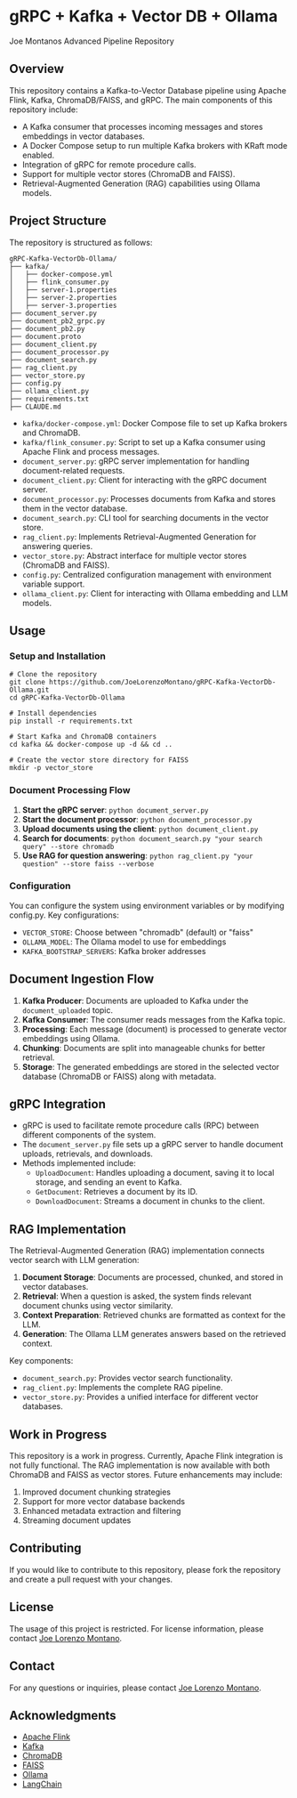 # gRPC + Kafka + Vector DB + Ollama 
Joe Montanos Advanced Pipeline Repository

## Overview
This repository contains a Kafka-to-Vector Database pipeline using Apache Flink, Kafka, ChromaDB/FAISS, and gRPC. The main components of this repository include:

- A Kafka consumer that processes incoming messages and stores embeddings in vector databases.
- A Docker Compose setup to run multiple Kafka brokers with KRaft mode enabled.
- Integration of gRPC for remote procedure calls.
- Support for multiple vector stores (ChromaDB and FAISS).
- Retrieval-Augmented Generation (RAG) capabilities using Ollama models.

## Project Structure
The repository is structured as follows:

```
gRPC-Kafka-VectorDb-Ollama/
├── kafka/
│   ├── docker-compose.yml
│   ├── flink_consumer.py
│   ├── server-1.properties
│   ├── server-2.properties
│   ├── server-3.properties
├── document_server.py
├── document_pb2_grpc.py
├── document_pb2.py
├── document.proto
├── document_client.py
├── document_processor.py
├── document_search.py
├── rag_client.py
├── vector_store.py
├── config.py
├── ollama_client.py
├── requirements.txt
├── CLAUDE.md
```

- `kafka/docker-compose.yml`: Docker Compose file to set up Kafka brokers and ChromaDB.
- `kafka/flink_consumer.py`: Script to set up a Kafka consumer using Apache Flink and process messages.
- `document_server.py`: gRPC server implementation for handling document-related requests.
- `document_client.py`: Client for interacting with the gRPC document server.
- `document_processor.py`: Processes documents from Kafka and stores them in the vector database.
- `document_search.py`: CLI tool for searching documents in the vector store.
- `rag_client.py`: Implements Retrieval-Augmented Generation for answering queries.
- `vector_store.py`: Abstract interface for multiple vector stores (ChromaDB and FAISS).
- `config.py`: Centralized configuration management with environment variable support.
- `ollama_client.py`: Client for interacting with Ollama embedding and LLM models.

## Usage

### Setup and Installation
```
# Clone the repository
git clone https://github.com/JoeLorenzoMontano/gRPC-Kafka-VectorDb-Ollama.git
cd gRPC-Kafka-VectorDb-Ollama

# Install dependencies
pip install -r requirements.txt

# Start Kafka and ChromaDB containers
cd kafka && docker-compose up -d && cd ..

# Create the vector store directory for FAISS
mkdir -p vector_store
```

### Document Processing Flow
1. **Start the gRPC server**: `python document_server.py`
2. **Start the document processor**: `python document_processor.py`
3. **Upload documents using the client**: `python document_client.py`
4. **Search for documents**: `python document_search.py "your search query" --store chromadb`
5. **Use RAG for question answering**: `python rag_client.py "your question" --store faiss --verbose`

### Configuration
You can configure the system using environment variables or by modifying config.py. Key configurations:
- `VECTOR_STORE`: Choose between "chromadb" (default) or "faiss"
- `OLLAMA_MODEL`: The Ollama model to use for embeddings
- `KAFKA_BOOTSTRAP_SERVERS`: Kafka broker addresses

## Document Ingestion Flow
1. **Kafka Producer**: Documents are uploaded to Kafka under the `document_uploaded` topic.
2. **Kafka Consumer**: The consumer reads messages from the Kafka topic.
3. **Processing**: Each message (document) is processed to generate vector embeddings using Ollama.
4. **Chunking**: Documents are split into manageable chunks for better retrieval.
5. **Storage**: The generated embeddings are stored in the selected vector database (ChromaDB or FAISS) along with metadata.

## gRPC Integration
- gRPC is used to facilitate remote procedure calls (RPC) between different components of the system.
- The `document_server.py` file sets up a gRPC server to handle document uploads, retrievals, and downloads.
- Methods implemented include:
  - `UploadDocument`: Handles uploading a document, saving it to local storage, and sending an event to Kafka.
  - `GetDocument`: Retrieves a document by its ID.
  - `DownloadDocument`: Streams a document in chunks to the client.

## RAG Implementation
The Retrieval-Augmented Generation (RAG) implementation connects vector search with LLM generation:

1. **Document Storage**: Documents are processed, chunked, and stored in vector databases.
2. **Retrieval**: When a question is asked, the system finds relevant document chunks using vector similarity.
3. **Context Preparation**: Retrieved chunks are formatted as context for the LLM.
4. **Generation**: The Ollama LLM generates answers based on the retrieved context.

Key components:
- `document_search.py`: Provides vector search functionality.
- `rag_client.py`: Implements the complete RAG pipeline.
- `vector_store.py`: Provides a unified interface for different vector databases.

## Work in Progress
This repository is a work in progress. Currently, Apache Flink integration is not fully functional. The RAG implementation is now available with both ChromaDB and FAISS as vector stores. Future enhancements may include:
1. Improved document chunking strategies
2. Support for more vector database backends
3. Enhanced metadata extraction and filtering
4. Streaming document updates

## Contributing
If you would like to contribute to this repository, please fork the repository and create a pull request with your changes.

## License
The usage of this project is restricted. For license information, please contact [Joe Lorenzo Montano](https://github.com/JoeLorenzoMontano).

## Contact
For any questions or inquiries, please contact [Joe Lorenzo Montano](https://github.com/JoeLorenzoMontano).

## Acknowledgments
- [Apache Flink](https://flink.apache.org/)
- [Kafka](https://kafka.apache.org/)
- [ChromaDB](https://chromadb.com/)
- [FAISS](https://github.com/facebookresearch/faiss)
- [Ollama](https://ollama.ai/)
- [LangChain](https://www.langchain.com/)
